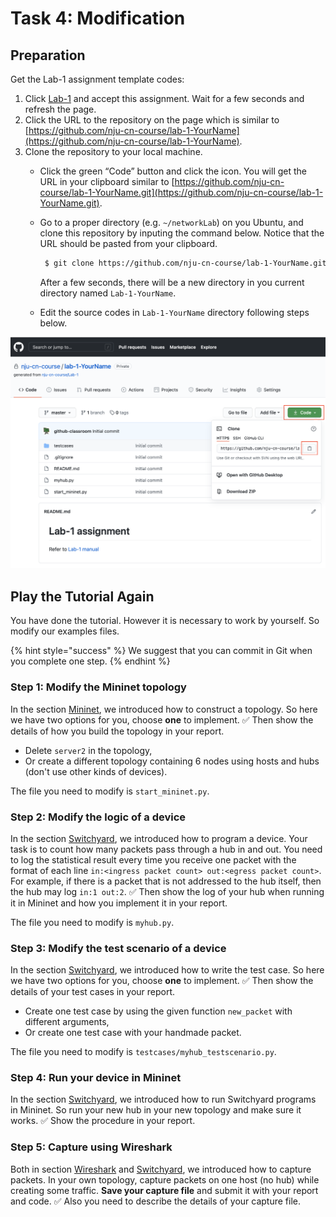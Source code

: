 # Task 4: Modification

## Preparation

Get the Lab-1 assignment template codes:

1. Click [Lab-1](https://classroom.github.com/a/Re9pXmXp) and accept this assignment. Wait for a few seconds and refresh the page.
2. Click the URL to the repository on the page which is similar to [https://github.com/nju-cn-course/lab-1-YourName](https://github.com/nju-cn-course/lab-1-YourName).
3. Clone the repository to your local machine.
   * Click the green “Code” button and click the icon. You will get the URL in your clipboard similar to [https://github.com/nju-cn-course/lab-1-YourName.git](https://github.com/nju-cn-course/lab-1-YourName.git).
   * Go to a proper directory \(e.g. `~/networkLab`\) on you Ubuntu, and clone this repository by inputing the command below. Notice that the URL should be pasted from your clipboard.

     ```bash
      $ git clone https://github.com/nju-cn-course/lab-1-YourName.git
     ```

     After a few seconds, there will be a new directory in you current directory named `Lab-1-YourName`.

   * Edit the source codes in `Lab-1-YourName` directory following steps below.

![github\_clone](../.gitbook/assets/github_clone.png)

## Play the Tutorial Again

You have done the tutorial. However it is necessary to work by yourself. So modify our examples files.

{% hint style="success" %}
We suggest that you can commit in Git when you complete one step.
{% endhint %}

### Step 1: Modify the Mininet topology

In the section [Mininet](workflow/mininet.md), we introduced how to construct a topology. So here we have two options for you, choose **one** to implement. ✅ Then show the details of how you build the topology in your report.

* Delete `server2` in the topology,
* Or create a different topology containing 6 nodes using hosts and hubs \(don't use other kinds of devices\).

The file you need to modify is `start_mininet.py`.

### Step 2: Modify the logic of a device

In the section [Switchyard](workflow/switchyard.md), we introduced how to program a device. Your task is to count how many packets pass through a hub in and out. You need to log the statistical result every time you receive one packet with the format of each line `in:<ingress packet count> out:<egress packet count>`. For example, if there is a packet that is not addressed to the hub itself, then the hub may log `in:1 out:2`. ✅ Then show the log of your hub when running it in Mininet and how you implement it in your report.

The file you need to modify is `myhub.py`.

### Step 3: Modify the test scenario of a device

In the section [Switchyard](workflow/switchyard.md), we introduced how to write the test case. So here we have two options for you, choose **one** to implement. ✅ Then show the details of your test cases in your report.

* Create one test case by using the given function `new_packet` with different arguments,
* Or create one test case with your handmade packet.

The file you need to modify is `testcases/myhub_testscenario.py`.

### Step 4: Run your device in Mininet

In the section [Switchyard](workflow/switchyard.md), we introduced how to run Switchyard programs in Mininet. So run your new hub in your new topology and make sure it works. ✅ Show the procedure in your report.

### Step 5: Capture using Wireshark

Both in section [Wireshark](workflow/wireshark.md) and [Switchyard](workflow/switchyard.md), we introduced how to capture packets. In your own topology, capture packets on one host \(no hub\) while creating some traffic. **Save your capture file** and submit it with your report and code. ✅ Also you need to describe the details of your capture file.

